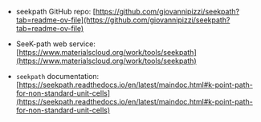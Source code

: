 - seekpath GitHub repo: [https://github.com/giovannipizzi/seekpath?tab=readme-ov-file](https://github.com/giovannipizzi/seekpath?tab=readme-ov-file)

- SeeK-path web service: [https://www.materialscloud.org/work/tools/seekpath](https://www.materialscloud.org/work/tools/seekpath)

- `seekpath` documentation: [https://seekpath.readthedocs.io/en/latest/maindoc.html#k-point-path-for-non-standard-unit-cells](https://seekpath.readthedocs.io/en/latest/maindoc.html#k-point-path-for-non-standard-unit-cells)